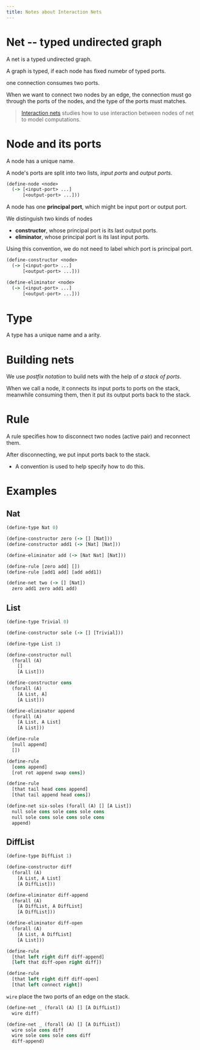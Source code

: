 ```yaml
---
title: Notes about Interaction Nets
---
```


# Net -- typed undirected graph

A net is a typed undirected graph.

A graph is typed, if each node has fixed numebr of typed ports.

one connection consumes two ports.

When we want to connect two nodes by an edge,
the connection must go through the ports of the nodes,
and the type of the ports must matches.

> [Interaction nets](https://en.wikipedia.org/wiki/Interaction_nets)
> studies how to use interaction
> between nodes of net
> to model computations.

# Node and its ports

A node has a unique name.

A node's ports are split into two lists,
_input ports_ and _output ports_.

```clojure
(define-node <node>
  (-> [<input-port> ...]
      [<output-port> ...]))
```

A node has one **principal port**,
which might be input port or output port.

We distinguish two kinds of nodes

- **constructor**, whose principal port is its last output ports.
- **eliminator**, whose principal port is its last input ports.

Using this convention,
we do not need to label
which port is principal port.

```clojure
(define-constructor <node>
  (-> [<input-port> ...]
      [<output-port> ...]))

(define-eliminator <node>
  (-> [<input-port> ...]
      [<output-port> ...]))
```

# Type

A type has a unique name and a arity.

# Building nets

We use *postfix notation* to build nets
with the help of *a stack of ports*.

When we call a node,
it connects its input ports to ports on the stack,
meanwhile consuming them,
then it put its output ports back to the stack.

# Rule

A rule specifies
how to disconnect two nodes (active pair)
and reconnect them.

After disconnecting, we put input ports back to the stack.

- A convention is used to help specify how to do this.

# Examples

## Nat

```clojure
(define-type Nat 0)

(define-constructor zero (-> [] [Nat]))
(define-constructor add1 (-> [Nat] [Nat]))

(define-eliminator add (-> [Nat Nat] [Nat]))

(define-rule [zero add] [])
(define-rule [add1 add] [add add1])

(define-net two (-> [] [Nat])
  zero add1 zero add1 add)
```

## List

```clojure
(define-type Trivial 0)

(define-constructor sole (-> [] [Trivial]))

(define-type List 1)

(define-constructor null
  (forall (A)
    []
    [A List]))

(define-constructor cons
  (forall (A)
    [A List, A]
    [A List]))

(define-eliminator append
  (forall (A)
    [A List, A List]
    [A List]))

(define-rule
  [null append]
  [])

(define-rule
  [cons append]
  [rot rot append swap cons])

(define-rule
  [that tail head cons append]
  [that tail append head cons])

(define-net six-soles (forall (A) [] [A List])
  null sole cons sole cons sole cons
  null sole cons sole cons sole cons
  append)
```

## DiffList

```clojure
(define-type DiffList 1)

(define-constructor diff
  (forall (A)
    [A List, A List]
    [A DiffList]))

(define-eliminator diff-append
  (forall (A)
    [A DiffList, A DiffList]
    [A DiffList]))

(define-eliminator diff-open
  (forall (A)
    [A List, A DiffList]
    [A List]))

(define-rule
  [that left right diff diff-append]
  [left that diff-open right diff])

(define-rule
  [that left right diff diff-open]
  [that left connect right])
```

`wire` place the two ports of an edge on the stack.

```clojure
(define-net _ (forall (A) [] [A DiffList])
  wire diff)

(define-net _ (forall (A) [] [A DiffList])
  wire sole cons diff
  wire sole cons sole cons diff
  diff-append)
```
